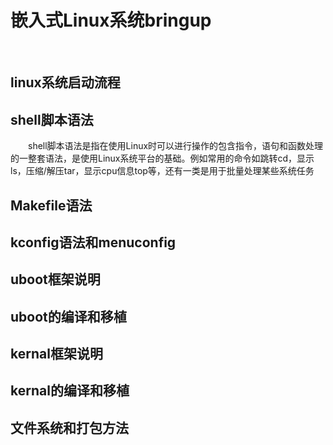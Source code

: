 # 嵌入式Linux系统bringup
&emsp;&emsp;

## linux系统启动流程

## shell脚本语法
&emsp;&emsp;shell脚本语法是指在使用Linux时可以进行操作的包含指令，语句和函数处理的一整套语法，是使用Linux系统平台的基础。例如常用的命令如跳转cd，显示ls，压缩/解压tar，显示cpu信息top等，还有一类是用于批量处理某些系统任务

## Makefile语法


## kconfig语法和menuconfig

## uboot框架说明

## uboot的编译和移植

## kernal框架说明

## kernal的编译和移植

## 文件系统和打包方法

